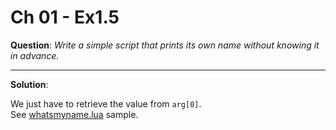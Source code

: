 Ch 01 - Ex1.5
=============

**Question**: *Write a simple script that prints its own name without knowing
it in advance.*

----------------

**Solution**:

We just have to retrieve the value from `arg[0]`.<br>
See [whatsmyname.lua](whatsmyname.lua) sample.